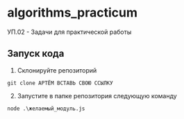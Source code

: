 
# algorithms_practicum

УП.02 - Задачи для практической работы




## Запуск кода

1. Склонируйте репозиторий
```
git clone АРТЁМ ВСТАВЬ СВОЮ ССЫЛКУ
```

2. Запустите в папке репозитория следующую команду
```
node .\желаемый_модуль.js
```
